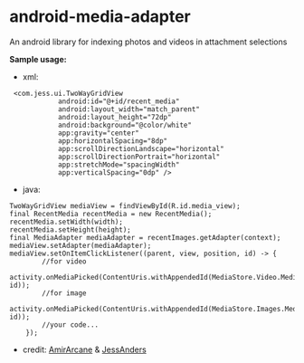 
# android-media-adapter
An android library for indexing photos and videos in attachment selections

**Sample usage:**
* xml:
```
 <com.jess.ui.TwoWayGridView
            android:id="@+id/recent_media"
            android:layout_width="match_parent"
            android:layout_height="72dp"
            android:background="@color/white"
            app:gravity="center"
            app:horizontalSpacing="8dp"
            app:scrollDirectionLandscape="horizontal"
            app:scrollDirectionPortrait="horizontal"
            app:stretchMode="spacingWidth"
            app:verticalSpacing="0dp" />
```

* java:
```
TwoWayGridView mediaView = findViewById(R.id.media_view);
final RecentMedia recentMedia = new RecentMedia();
recentMedia.setWidth(width);  
recentMedia.setHeight(height);
final MediaAdapter mediaAdapter = recentImages.getAdapter(context);
mediaView.setAdapter(mediaAdapter);
mediaView.setOnItemClickListener((parent, view, position, id) -> {
		//for video
	activity.onMediaPicked(ContentUris.withAppendedId(MediaStore.Video.Media.EXTERNAL_CONTENT_URI, id));
		//for image
	activity.onMediaPicked(ContentUris.withAppendedId(MediaStore.Images.Media.EXTERNAL_CONTENT_URI, id));
		//your code...
	});
```

* credit: [AmirArcane](https://github.com/amirarcane/recent-images) & [JessAnders](https://github.com/jess-anders/two-way-gridview)
